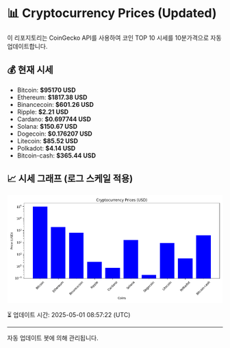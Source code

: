 
# 📊 Cryptocurrency Prices (Updated)

이 리포지토리는 CoinGecko API를 사용하여 코인 TOP 10 시세를 10분가격으로 자동 업데이트합니다.

## 💰 현재 시세
- Bitcoin: **$95170 USD**
- Ethereum: **$1817.38 USD**
- Binancecoin: **$601.26 USD**
- Ripple: **$2.21 USD**
- Cardano: **$0.697744 USD**
- Solana: **$150.67 USD**
- Dogecoin: **$0.176207 USD**
- Litecoin: **$85.52 USD**
- Polkadot: **$4.14 USD**
- Bitcoin-cash: **$365.44 USD**

## 📈 시세 그래프 (로그 스케일 적용)
![Crypto Prices](crypto_prices.png)

⏳ 업데이트 시간: 2025-05-01 08:57:22 (UTC)

---
자동 업데이트 봇에 의해 관리됩니다.
